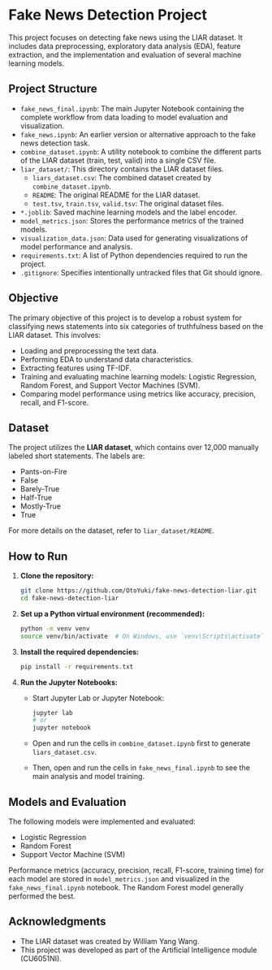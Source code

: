 # Fake News Detection Project

This project focuses on detecting fake news using the LIAR dataset. It includes data preprocessing, exploratory data analysis (EDA), feature extraction, and the implementation and evaluation of several machine learning models.

## Project Structure

- `fake_news_final.ipynb`: The main Jupyter Notebook containing the complete workflow from data loading to model evaluation and visualization.
- `fake_news.ipynb`: An earlier version or alternative approach to the fake news detection task.
- `combine_dataset.ipynb`: A utility notebook to combine the different parts of the LIAR dataset (train, test, valid) into a single CSV file.
- `liar_dataset/`: This directory contains the LIAR dataset files.
  - `liars_dataset.csv`: The combined dataset created by `combine_dataset.ipynb`.
  - `README`: The original README for the LIAR dataset.
  - `test.tsv`, `train.tsv`, `valid.tsv`: The original dataset files.
- `*.joblib`: Saved machine learning models and the label encoder.
- `model_metrics.json`: Stores the performance metrics of the trained models.
- `visualization_data.json`: Data used for generating visualizations of model performance and analysis.
- `requirements.txt`: A list of Python dependencies required to run the project.
- `.gitignore`: Specifies intentionally untracked files that Git should ignore.

## Objective

The primary objective of this project is to develop a robust system for classifying news statements into six categories of truthfulness based on the LIAR dataset. This involves:

- Loading and preprocessing the text data.
- Performing EDA to understand data characteristics.
- Extracting features using TF-IDF.
- Training and evaluating machine learning models: Logistic Regression, Random Forest, and Support Vector Machines (SVM).
- Comparing model performance using metrics like accuracy, precision, recall, and F1-score.

## Dataset

The project utilizes the **LIAR dataset**, which contains over 12,000 manually labeled short statements. The labels are:

- Pants-on-Fire
- False
- Barely-True
- Half-True
- Mostly-True
- True

For more details on the dataset, refer to `liar_dataset/README`.

## How to Run

1. **Clone the repository:**

    ```bash
    git clone https://github.com/OtoYuki/fake-news-detection-liar.git
    cd fake-news-detection-liar
    ```

2. **Set up a Python virtual environment (recommended):**

    ```bash
    python -m venv venv
    source venv/bin/activate  # On Windows, use `venv\Scripts\activate`
    ```

3. **Install the required dependencies:**

    ```bash
    pip install -r requirements.txt
    ```

4. **Run the Jupyter Notebooks:**
    - Start Jupyter Lab or Jupyter Notebook:

      ```bash
      jupyter lab
      # or
      jupyter notebook
      ```

    - Open and run the cells in `combine_dataset.ipynb` first to generate `liars_dataset.csv`.
    - Then, open and run the cells in `fake_news_final.ipynb` to see the main analysis and model training.

## Models and Evaluation

The following models were implemented and evaluated:

- Logistic Regression
- Random Forest
- Support Vector Machine (SVM)

Performance metrics (accuracy, precision, recall, F1-score, training time) for each model are stored in `model_metrics.json` and visualized in the `fake_news_final.ipynb` notebook. The Random Forest model generally performed the best.

## Acknowledgments

- The LIAR dataset was created by William Yang Wang.
- This project was developed as part of the Artificial Intelligence module (CU6051NI).
